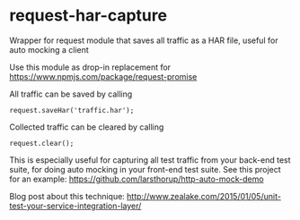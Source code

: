 # request-har-capture
Wrapper for request module that saves all traffic as a HAR file, useful for auto mocking a client

Use this module as drop-in replacement for https://www.npmjs.com/package/request-promise

All traffic can be saved by calling

    request.saveHar('traffic.har');

Collected traffic can be cleared by calling

    request.clear();

This is especially useful for capturing all test traffic from your back-end test suite, for doing auto mocking in your front-end test suite. See this project for an example: https://github.com/larsthorup/http-auto-mock-demo

Blog post about this technique: http://www.zealake.com/2015/01/05/unit-test-your-service-integration-layer/